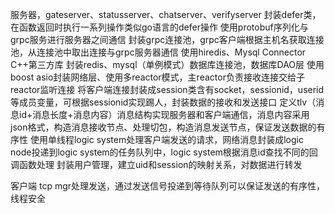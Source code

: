 服务器，gateserver、statusserver、chatserver、verifyserver
封装defer类，在函数返回时执行一系列操作类似go语言的defer操作
使用protobuf序列化与grpc服务进行服务器之间通信
封装grpc连接池，grpc客户端根据主机名获取连接池，从连接池中取出连接与grpc服务器通信
使用hiredis、Mysql Connector C++第三方库 封装redis、mysql（单例模式）数据库连接池，数据库DAO层
使用boost asio封装网络层、使用多reactor模式，主reactor负责接收连接交给子reactor监听连接
将客户端连接封装成session类含有socket，sessionid，userid等成员变量，可根据sessionid实现踢人，封装数据的接收和发送接口
定义tlv（消息id+消息长度+消息内容）消息结构实现服务器和客户端通信，消息内容采用json格式，构造消息接收节点、处理切包，构造消息发送节点，保证发送数据的有序性
使用单线程logic system处理客户端发送的请求，网络消息封装成logic node投递到logic system的任务队列中，logic system根据消息id查找不同的回调函数处理
封装用户管理，建立uid和session的映射关系，对数据进行转发
    

客户端
tcp mgr处理发送，通过发送信号投递到等待队列可以保证发送的有序性，线程安全



